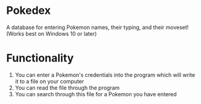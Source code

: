 # Pokedex

A database for entering Pokemon names, their typing, and their moveset!
(Works best on Windows 10 or later)

# Functionality

1. You can enter a Pokemon's credentials into the program which will write it to a file on your computer
2. You can read the file through the program
3. You can search through this file for a Pokemon you have entered
